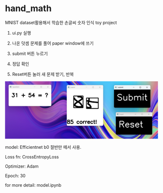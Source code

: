 # hand_math
MNIST dataset활용해서 학습한 손글씨 숫자 인식 toy project

1. ui.py 실행

2. 나온 덧셈 문제를 풀어 paper window에 쓰기

3. submit 버튼 누르기

4. 정답 확인

5. Reset버튼 눌러 새 문제 받기, 반복

![Alt text](/assets/example_img.png)

model: Efficientnet b0 절반만 떼서 사용.

Loss fn: CrossEntropyLoss

Optimizer: Adam

Epoch: 30

for more detail: model.ipynb
